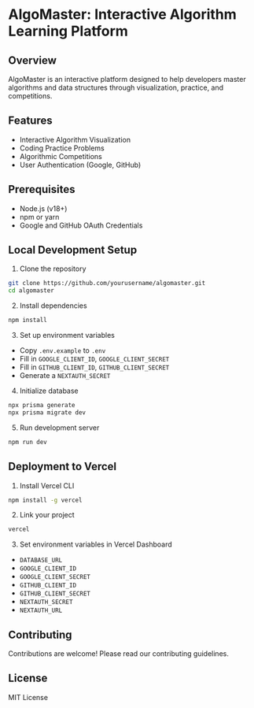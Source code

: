 # AlgoMaster: Interactive Algorithm Learning Platform

## Overview
AlgoMaster is an interactive platform designed to help developers master algorithms and data structures through visualization, practice, and competitions.

## Features
- Interactive Algorithm Visualization
- Coding Practice Problems
- Algorithmic Competitions
- User Authentication (Google, GitHub)

## Prerequisites
- Node.js (v18+)
- npm or yarn
- Google and GitHub OAuth Credentials

## Local Development Setup

1. Clone the repository
```bash
git clone https://github.com/yourusername/algomaster.git
cd algomaster
```

2. Install dependencies
```bash
npm install
```

3. Set up environment variables
- Copy `.env.example` to `.env`
- Fill in `GOOGLE_CLIENT_ID`, `GOOGLE_CLIENT_SECRET`
- Fill in `GITHUB_CLIENT_ID`, `GITHUB_CLIENT_SECRET`
- Generate a `NEXTAUTH_SECRET`

4. Initialize database
```bash
npx prisma generate
npx prisma migrate dev
```

5. Run development server
```bash
npm run dev
```

## Deployment to Vercel

1. Install Vercel CLI
```bash
npm install -g vercel
```

2. Link your project
```bash
vercel
```

3. Set environment variables in Vercel Dashboard
- `DATABASE_URL`
- `GOOGLE_CLIENT_ID`
- `GOOGLE_CLIENT_SECRET`
- `GITHUB_CLIENT_ID`
- `GITHUB_CLIENT_SECRET`
- `NEXTAUTH_SECRET`
- `NEXTAUTH_URL`

## Contributing
Contributions are welcome! Please read our contributing guidelines.

## License
MIT License
